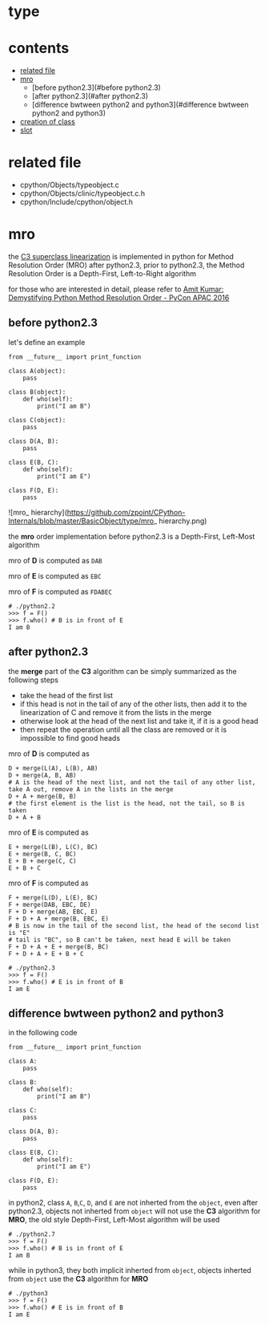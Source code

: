 # type

# contents

* [related file](#related-file)
* [mro](#mro)
	* [before python2.3](#before python2.3)
	* [after python2.3](#after python2.3)
	* [difference bwtween python2 and python3](#difference bwtween python2 and python3)
* [creation of class](#creation-of-class)
* [slot](#slot)

# related file
* cpython/Objects/typeobject.c
* cpython/Objects/clinic/typeobject.c.h
* cpython/Include/cpython/object.h


# mro

the [C3 superclass linearization](https://en.wikipedia.org/wiki/C3_linearization) is implemented in python for Method Resolution Order (MRO) after python2.3, prior to python2.3, the Method Resolution Order is a Depth-First, Left-to-Right algorithm

for those who are interested in detail, please refer to [Amit Kumar: Demystifying Python Method Resolution Order - PyCon APAC 2016](https://www.youtube.com/watch?v=cuonAMJjHow&t=400s)

## before python2.3

let's define an example

	from __future__ import print_function

    class A(object):
        pass

    class B(object):
        def who(self):
            print("I am B")

    class C(object):
        pass

    class D(A, B):
        pass

    class E(B, C):
        def who(self):
            print("I am E")

    class F(D, E):
        pass

![mro_ hierarchy](https://github.com/zpoint/CPython-Internals/blob/master/BasicObject/type/mro_ hierarchy.png)

the **mro** order implementation before python2.3 is a Depth-First, Left-Most algorithm

mro of **D** is computed as `DAB`

mro of **E** is computed as `EBC`

mro of **F** is computed as `FDABEC`

	# ./python2.2
	>>> f = F()
	>>> f.who() # B is in front of E
	I am B

## after python2.3

the **merge** part of the **C3** algorithm can be simply summarized as the following steps

* take the head of the first list
* if this head is not in the tail of any of the other lists, then add it to the linearization of C and remove it from the lists in the merge
* otherwise look at the head of the next list and take it, if it is a good head
* then repeat the operation until all the class are removed or it is impossible to find good heads

mro of **D** is computed as

	D + merge(L(A), L(B), AB)
    D + merge(A, B, AB)
    # A is the head of the next list, and not the tail of any other list, take A out, remove A in the lists in the merge
    D + A + merge(B, B)
    # the first element is the list is the head, not the tail, so B is taken
    D + A + B

mro of **E** is computed as

	E + merge(L(B), L(C), BC)
    E + merge(B, C, BC)
    E + B + merge(C, C)
    E + B + C

mro of **F** is computed as

	F + merge(L(D), L(E), BC)
    F + merge(DAB, EBC, DE)
    F + D + merge(AB, EBC, E)
    F + D + A + merge(B, EBC, E)
    # B is now in the tail of the second list, the head of the second list is "E"
    # tail is "BC", so B can't be taken, next head E will be taken
    F + D + A + E + merge(B, BC)
    F + D + A + E + B + C

	# ./python2.3
	>>> f = F()
	>>> f.who() # E is in front of B
	I am E

## difference bwtween python2 and python3

in the following code

	from __future__ import print_function

    class A:
        pass

    class B:
        def who(self):
            print("I am B")

    class C:
        pass

    class D(A, B):
        pass

    class E(B, C):
        def who(self):
            print("I am E")

    class F(D, E):
        pass

in python2, class `A`, `B`,`C`, `D`, and `E` are not inherted from the `object`, even after python2.3, objects not inherted from `object` will not use the **C3** algorithm for **MRO**, the old style Depth-First, Left-Most algorithm will be used

	# ./python2.7
	>>> f = F()
	>>> f.who() # B is in front of E
	I am B


while in python3, they both implicit inherted from `object`, objects inherted from `object` use the **C3** algorithm for **MRO**

	# ./python3
	>>> f = F()
	>>> f.who() # E is in front of B
	I am E


